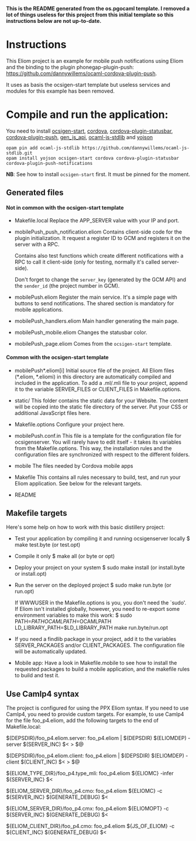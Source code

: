 **This is the README generated from the os.pgocaml template. I removed a lot of
things useless for this project from this initial template so this instructions
below are not up-to-date.**

Instructions
============

This Eliom project is an example for mobile push notifications using Eliom and
the binding to the plugin phonegap-plugin-push: https://github.com/dannywillems/ocaml-cordova-plugin-push.

It uses as basis the ocsigen-start template but useless services and modules for
this example has been removed.

Compile and run the application:
================================

You need to install [ocsigen-start](https://github.com/ocsigen/ocsigen-start), [cordova](https://github.com/dannywillems/ocaml-cordova), [cordova-plugin-statusbar](https://github.com/dannywillems/ocaml-cordova-plugin-statusbar), [cordova-plugin-push](https://github.com/dannywillems/ocaml-cordova-plugin-push), [gen_js_api](https://github.com/lexifi/gen_js_api), [ocaml-js-stdlib](https://github.com/dannywillems/ocaml-js-stdlib) and [yojson](http://mjambon.com/yojson.html)

```
opam pin add ocaml-js-stdlib https://github.com/dannywillems/ocaml-js-stdlib.git
opam install yojson ocsigen-start cordova cordova-plugin-statusbar cordova-plugin-push-notifications
```

**NB**: See how to install `ocsigen-start` first. It must be pinned for the
moment.

Generated files
---------------

#### Not in common with the ocsigen-start template

- Makefile.local
  Replace the APP_SERVER value with your IP and port.

- mobilePush_push_notification.eliom
  Contains client-side code for the plugin initialization. It request a
  register ID to GCM and registers it on the server with a RPC.

  Contains also test functions which create different notifications with a RPC
  to call it client-side (only for testing, normally it's called server-side).

  Don't forget to change the `server_key` (generated by the GCM API) and the
  `sender_id` (the project number in GCM).

- mobilePush.eliom
  Register the main service. It's a simple page with buttons to send
  notifications. The shared section is mandatory for mobile applications.

- mobilePush_handlers.eliom
  Main handler generating the main page.

- mobilePush_mobile.eliom
  Changes the statusbar color.

- mobilePush_page.eliom
  Comes from the `ocsigen-start` template.

#### Common with the ocsigen-start template

- mobilePush*.eliom[i]
  Initial source file of the project.
  All Eliom files (*.eliom, *.eliomi) in this directory are
  automatically compiled and included in the application.
  To add a .ml/.mli file to your project,
  append it to the variable SERVER_FILES or CLIENT_FILES in Makefile.options.

- static/
  This folder contains the static data for your Website.
  The content will be copied into the static file directory of the server.
  Put your CSS or additional JavaScript files here.

- Makefile.options
  Configure your project here.

- mobilePush.conf.in
  This file is a template for the configuration file for
  ocsigenserver. You will rarely have to edit itself - it takes its
  variables from the Makefile.options. This way, the installation
  rules and the configuration files are synchronized with respect to
  the different folders.

- mobile
  The files needed by Cordova mobile apps

- Makefile
  This contains all rules necessary to build, test, and run your
  Eliom application. See below for the relevant targets.

- README

Makefile targets
----------------

Here's some help on how to work with this basic distillery project:

 - Test your application by compiling it and running ocsigenserver locally
     $ make test.byte (or test.opt)

 - Compile it only
     $ make all (or byte or opt)

 - Deploy your project on your system
     $ sudo make install (or install.byte or install.opt)

 - Run the server on the deployed project
     $ sudo make run.byte (or run.opt)

   If WWWUSER in the Makefile.options is you, you don't need the
   `sudo'. If Eliom isn't installed globally, however, you need to
   re-export some environment variables to make this work:
     $ sudo PATH=$PATH OCAMLPATH=$OCAMLPATH LD_LIBRARY_PATH=$LD_LIBRARY_PATH make run.byte/run.opt

 - If you need a findlib package in your project, add it to the
   variables SERVER_PACKAGES and/or CLIENT_PACKAGES. The configuration
   file will be automatically updated.

 - Mobile app: Have a look in Makefile.mobile to see how to install
   the requested packages to build a mobile application,
   and the makefile rules to build and test it.

Use Camlp4 syntax
-----------------

The project is configured for using the PPX Eliom syntax. If you need
to use Camlp4, you need to provide custom targets. For example, to use
Camlp4 for the file foo_p4.eliom, add the following targets to the end
of Makefile.local:

  $(DEPSDIR)/foo_p4.eliom.server: foo_p4.eliom | $(DEPSDIR)
          $(ELIOMDEP) -server $(SERVER_INC) $< > $@

  $(DEPSDIR)/foo_p4.eliom.client: foo_p4.eliom | $(DEPSDIR)
          $(ELIOMDEP) -client $(CLIENT_INC) $< > $@

  ${ELIOM_TYPE_DIR}/foo_p4.type_mli: foo_p4.eliom
          ${ELIOMC} -infer ${SERVER_INC} $<

  ${ELIOM_SERVER_DIR}/foo_p4.cmo: foo_p4.eliom
          ${ELIOMC} -c ${SERVER_INC} $(GENERATE_DEBUG) $<

  ${ELIOM_SERVER_DIR}/foo_p4.cmx: foo_p4.eliom
          ${ELIOMOPT} -c ${SERVER_INC} $(GENERATE_DEBUG) $<

  ${ELIOM_CLIENT_DIR}/foo_p4.cmo: foo_p4.eliom
          ${JS_OF_ELIOM} -c ${CLIENT_INC} $(GENERATE_DEBUG) $<
